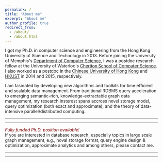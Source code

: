 ```yaml
---
permalink: /
title: "About me"
excerpt: "About me"
author_profile: true
redirect_from: 
  - /about/
  - /about.html
---
```



I got my Ph.D. in computer science and engineering from the Hong Kong University of Science and Technology in 2013. Before joining the University of Memphis's [Department of Computer Science][cs], I was a postdoc research fellow at the University of Waterloo's [Cheriton School of Computer Science][dsg]. I also worked as a postdoc in the [Chinese University of Hong Kong][cuhk] and [HKUST][hkust] in 2014 and 2015, respectively.


I am fasinated by developing new algorithms and toolkits for time efficient and scalable data management. From traditional RDBMS query acceleration to emerging semantic-rich, knowledge-extractable graph data management, my research insterest spans accross novel storage model, query optimization (both exact and approximate), and the theory of data-intensive parallel/distributed computing.  





***
***

_<span style="color:maroon">Fully funded Ph.D. position available!</span>_  
If you are interested in database research, especially topics in large scale graph management, e.g., noval storage format, query engine design & optimization, approximate analytics and among others, please contact me.


***
***





[cs]: http://www.memphis.edu/cs/
[uom]: http://www.memphis.edu
[hkust]: http://www.ust.hk
[dsg]: http://dsg-uwaterloo.ca 
[cuhk]: http://www.cuhk.hk
